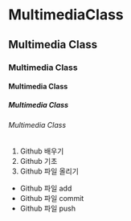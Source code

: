 # MultimediaClass
## Multimedia Class
### Multimedia Class
#### Multimedia Class
##### Multimedia Class
###### Multimedia Class
1. Github 배우기
1. Github 기초
1. Github 파일 올리기
* Github 파일 add
* Github 파일 commit
* Github 파일 push
